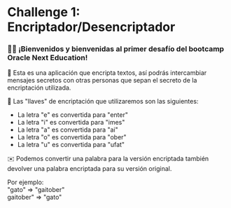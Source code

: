 # Challenge 1: Encriptador/Desencriptador

### 👨‍💻 ¡Bienvenidos y bienvenidas al primer desafío del bootcamp Oracle Next Education!

📝 Esta es una aplicación que encripta textos, así podrás intercambiar mensajes secretos con otras personas que sepan el secreto de la encriptación utilizada.

🔑 Las "llaves" de encriptación que utilizaremos son las siguientes:

- La letra "e" es convertida para "enter"
- La letra "i" es convertida para "imes"
- La letra "a" es convertida para "ai"
- La letra "o" es convertida para "ober"
- La letra "u" es convertida para "ufat"


✉️ Podemos convertir una palabra para la versión encriptada también devolver una palabra encriptada para su versión original.  

Por ejemplo:  
"gato" => "gaitober"  
gaitober" => "gato"

